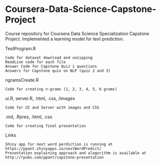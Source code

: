 # Coursera-Data-Science-Capstone-Project
Course repository for Coursera Data Science Specialization Capstone Project. Implemented a learning model for text prediction.

TestProgram.R

    Code for dataset download and unzipping
    ReadLine code for each file
    Answer Code for Capstone Quiz 1 questions
    Answers for Capstone quix on NLP (quiz 2 and 3)

ngramsCreate.R

    Code for creating n-grams (1, 2, 3, 4, 5, 6 grams)

ui.R, server.R, .html, .css, /images

    Code for UI and Server with images and CSS

.md, .Rpres, .html, .css

    Code for creating final presentation

Links

    Shiny app for next word perdiction is running at https://ppant.shinyapps.io/nextWordPredict/
    Presentation explaining approach and alogorithm is available at http://rpubs.com/ppant/capstone-presentation
